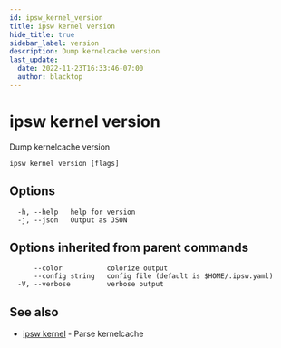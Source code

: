 ```yaml
---
id: ipsw_kernel_version
title: ipsw kernel version
hide_title: true
sidebar_label: version
description: Dump kernelcache version
last_update:
  date: 2022-11-23T16:33:46-07:00
  author: blacktop
---
```

# ipsw kernel version

Dump kernelcache version

```
ipsw kernel version [flags]
```

## Options

```
  -h, --help   help for version
  -j, --json   Output as JSON
```

## Options inherited from parent commands

```
      --color           colorize output
      --config string   config file (default is $HOME/.ipsw.yaml)
  -V, --verbose         verbose output
```

## See also

* [ipsw kernel](/docs/cli/kernel/ipsw_kernel)	 - Parse kernelcache

